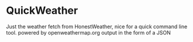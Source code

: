 # QuickWeather
Just the weather fetch from HonestWeather, nice for a quick command line tool.
powered by openweathermap.org
output in the form of a JSON
